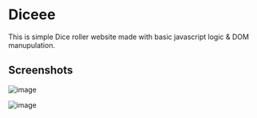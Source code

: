 # Diceee
This is simple Dice roller website made with basic javascript logic &amp; DOM manupulation.

## Screenshots

![image](https://user-images.githubusercontent.com/74971365/178119078-b9ec64e0-9759-4961-9926-7a9c64616252.png)

![image](https://user-images.githubusercontent.com/74971365/178119081-deee553c-7652-4200-8fac-d22dfeba35f2.png)
